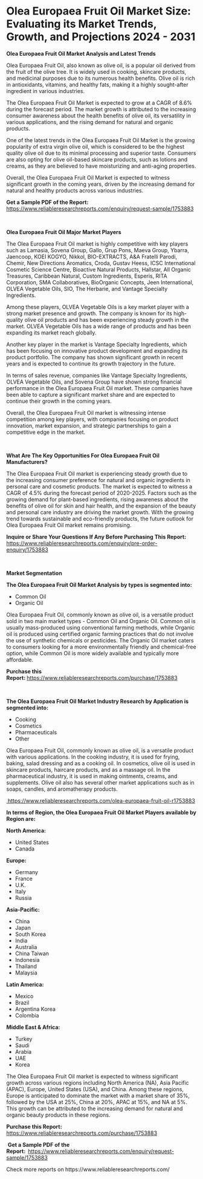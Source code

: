 <p><h1>Olea Europaea Fruit Oil Market Size: Evaluating its Market Trends, Growth, and Projections 2024 - 2031</h1></p><p><strong>Olea Europaea Fruit Oil Market Analysis and Latest Trends</strong></p>
<p><p>Olea Europaea Fruit Oil, also known as olive oil, is a popular oil derived from the fruit of the olive tree. It is widely used in cooking, skincare products, and medicinal purposes due to its numerous health benefits. Olive oil is rich in antioxidants, vitamins, and healthy fats, making it a highly sought-after ingredient in various industries.</p><p>The Olea Europaea Fruit Oil Market is expected to grow at a CAGR of 8.6% during the forecast period. The market growth is attributed to the increasing consumer awareness about the health benefits of olive oil, its versatility in various applications, and the rising demand for natural and organic products.</p><p>One of the latest trends in the Olea Europaea Fruit Oil Market is the growing popularity of extra virgin olive oil, which is considered to be the highest quality olive oil due to its minimal processing and superior taste. Consumers are also opting for olive oil-based skincare products, such as lotions and creams, as they are believed to have moisturizing and anti-aging properties.</p><p>Overall, the Olea Europaea Fruit Oil Market is expected to witness significant growth in the coming years, driven by the increasing demand for natural and healthy products across various industries.</p></p>
<p><strong>Get a Sample PDF of the Report:&nbsp;</strong> <a href="https://www.reliableresearchreports.com/enquiry/request-sample/1753883">https://www.reliableresearchreports.com/enquiry/request-sample/1753883</a></p>
<p>&nbsp;</p>
<p><strong>Olea Europaea Fruit Oil Major Market Players</strong></p>
<p><p>The Olea Europaea Fruit Oil market is highly competitive with key players such as Lamasia, Sovena Group, Gallo, Grup Pons, Maeva Group, Ybarra, Jaencoop, KOEI KOGYO, Nikkol, BIO-EXTRACTS, A&A Fratelli Parodi, Chemir, New Directions Aromatics, Croda, Gustav Heess, ICSC International Cosmetic Science Centre, Bioactive Natural Products, Hallstar, All Organic Treasures, Caribbean Natural, Custom Ingredients, Esperis, RITA Corporation, SMA Collaboratives, BioOrganic Concepts, Jeen International, OLVEA Vegetable Oils, SIO, The Herbarie, and Vantage Specialty Ingredients.</p><p>Among these players, OLVEA Vegetable Oils is a key market player with a strong market presence and growth. The company is known for its high-quality olive oil products and has been experiencing steady growth in the market. OLVEA Vegetable Oils has a wide range of products and has been expanding its market reach globally.</p><p>Another key player in the market is Vantage Specialty Ingredients, which has been focusing on innovative product development and expanding its product portfolio. The company has shown significant growth in recent years and is expected to continue its growth trajectory in the future.</p><p>In terms of sales revenue, companies like Vantage Specialty Ingredients, OLVEA Vegetable Oils, and Sovena Group have shown strong financial performance in the Olea Europaea Fruit Oil market. These companies have been able to capture a significant market share and are expected to continue their growth in the coming years.</p><p>Overall, the Olea Europaea Fruit Oil market is witnessing intense competition among key players, with companies focusing on product innovation, market expansion, and strategic partnerships to gain a competitive edge in the market.</p></p>
<p>&nbsp;</p>
<p><strong>What Are The Key Opportunities For Olea Europaea Fruit Oil Manufacturers?</strong></p>
<p><p>The Olea Europaea Fruit Oil market is experiencing steady growth due to the increasing consumer preference for natural and organic ingredients in personal care and cosmetic products. The market is expected to witness a CAGR of 4.5% during the forecast period of 2020-2025. Factors such as the growing demand for plant-based ingredients, rising awareness about the benefits of olive oil for skin and hair health, and the expansion of the beauty and personal care industry are driving the market growth. With the growing trend towards sustainable and eco-friendly products, the future outlook for Olea Europaea Fruit Oil market remains promising.</p></p>
<p><strong>Inquire or Share Your Questions If Any Before Purchasing This Report:</strong> <a href="https://www.reliableresearchreports.com/enquiry/pre-order-enquiry/1753883">https://www.reliableresearchreports.com/enquiry/pre-order-enquiry/1753883</a></p>
<p>&nbsp;</p>
<p><strong>Market Segmentation</strong></p>
<p><strong>The Olea Europaea Fruit Oil Market Analysis by types is segmented into:</strong></p>
<p><ul><li>Common Oil</li><li>Organic Oil</li></ul></p>
<p><p>Olea Europaea Fruit Oil, commonly known as olive oil, is a versatile product sold in two main market types - Common Oil and Organic Oil. Common oil is usually mass-produced using conventional farming methods, while Organic oil is produced using certified organic farming practices that do not involve the use of synthetic chemicals or pesticides. The Organic Oil market caters to consumers looking for a more environmentally friendly and chemical-free option, while Common Oil is more widely available and typically more affordable.</p></p>
<p><strong>Purchase this Report:&nbsp;</strong><a href="https://www.reliableresearchreports.com/purchase/1753883">https://www.reliableresearchreports.com/purchase/1753883</a></p>
<p>&nbsp;</p>
<p><strong>The Olea Europaea Fruit Oil Market Industry Research by Application is segmented into:</strong></p>
<p><ul><li>Cooking</li><li>Cosmetics</li><li>Pharmaceuticals</li><li>Other</li></ul></p>
<p><p>Olea Europaea Fruit Oil, commonly known as olive oil, is a versatile product with various applications. In the cooking industry, it is used for frying, baking, salad dressing and as a cooking oil. In cosmetics, olive oil is used in skincare products, haircare products, and as a massage oil. In the pharmaceutical industry, it is used in making ointments, creams, and supplements. Olive oil also has several other market applications such as in soaps, candles, and aromatherapy products.</p></p>
<p><a href="https://www.reliableresearchreports.com/olea-europaea-fruit-oil-r1753883">&nbsp;https://www.reliableresearchreports.com/olea-europaea-fruit-oil-r1753883</a></p>
<p><strong>In terms of Region, the Olea Europaea Fruit Oil Market Players available by Region are:</strong></p>
<p>
    <p> <strong> North America: </strong>
        <ul>
            <li>United States</li>
            <li>Canada</li>
        </ul>
        </p> 
    <p> <strong> Europe: </strong>
        <ul>
            <li>Germany</li>
            <li>France</li>
            <li>U.K.</li>
            <li>Italy</li>
            <li>Russia</li>
        </ul>
        </p> 
    <p> <strong> Asia-Pacific: </strong>
        <ul>
            <li>China</li>
            <li>Japan</li>
            <li>South Korea</li>
            <li>India</li>
            <li>Australia</li>
            <li>China Taiwan</li>
            <li>Indonesia</li>
            <li>Thailand</li>
            <li>Malaysia</li>
        </ul>
        </p> 
    <p> <strong> Latin America: </strong>
        <ul>
            <li>Mexico</li>
            <li>Brazil</li>
            <li>Argentina Korea</li>
            <li>Colombia</li>
        </ul>
        </p> 
    <p> <strong> Middle East & Africa: </strong>
        <ul>
            <li>Turkey</li>
            <li>Saudi</li>
            <li>Arabia</li>
            <li>UAE</li>
            <li>Korea</li>
        </ul>
    </p>
    </p>
<p><p>The Olea Europaea Fruit Oil market is expected to witness significant growth across various regions including North America (NA), Asia Pacific (APAC), Europe, United States (USA), and China. Among these regions, Europe is anticipated to dominate the market with a market share of 35%, followed by the USA at 25%, China at 20%, APAC at 15%, and NA at 5%. This growth can be attributed to the increasing demand for natural and organic beauty products in these regions.</p></p>
<p><strong>Purchase this Report: </strong><a href="https://www.reliableresearchreports.com/purchase/1753883">https://www.reliableresearchreports.com/purchase/1753883</a></p>
<p>&nbsp;<strong>Get a Sample PDF of the Report:&nbsp;&nbsp;</strong><a href="https://www.reliableresearchreports.com/enquiry/request-sample/1753883">https://www.reliableresearchreports.com/enquiry/request-sample/1753883</a></p>
<p><strong></strong></p>
<p>Check more reports on https://www.reliableresearchreports.com/</p>